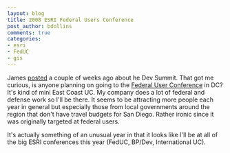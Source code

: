 ```yaml
---
layout: blog
title: 2008 ESRI Federal Users Conference
post_author: bdollins
comments: true
categories:
- esri
- FedUC
- gis
---
```


James <a href="http://www.spatiallyadjusted.com/2007/12/03/2008-esri-developer-summit/">posted</a> a couple of weeks ago about he Dev Summit. That got me curious, is anyone planning on going to the <a href="http://www.esri.com/events/feduc/index.html">Federal User Conference</a> in DC? It's kind of mini East Coast UC. My company does a lot of federal and defense work so I'll be there. It seems to be attracting more people each year in general but especially those from local governments around the region that don't have travel budgets for San Diego. Rather ironic since it was originally targeted at federal users. 

It's actually something of an unusual year in that it looks like I'll be at all of the big ESRI conferences this year (FedUC, BP/Dev, International UC).